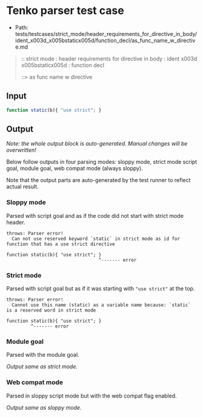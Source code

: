 # Tenko parser test case

- Path: tests/testcases/strict_mode/header_requirements_for_directive_in_body/ident_x003d_x005bstaticx005d/function_decl/as_func_name_w_directive.md

> :: strict mode : header requirements for directive in body : ident x003d x005bstaticx005d : function decl
>
> ::> as func name w directive

## Input


`````js
function static(b){ "use strict"; }
`````

## Output

_Note: the whole output block is auto-generated. Manual changes will be overwritten!_

Below follow outputs in four parsing modes: sloppy mode, strict mode script goal, module goal, web compat mode (always sloppy).

Note that the output parts are auto-generated by the test runner to reflect actual result.

### Sloppy mode

Parsed with script goal and as if the code did not start with strict mode header.

`````
throws: Parser error!
  Can not use reserved keyword `static` in strict mode as id for function that has a use strict directive

function static(b){ "use strict"; }
                                  ^------- error
`````

### Strict mode

Parsed with script goal but as if it was starting with `"use strict"` at the top.

`````
throws: Parser error!
  Cannot use this name (static) as a variable name because: `static` is a reserved word in strict mode

function static(b){ "use strict"; }
         ^------- error
`````


### Module goal

Parsed with the module goal.

_Output same as strict mode._

### Web compat mode

Parsed in sloppy script mode but with the web compat flag enabled.

_Output same as sloppy mode._
